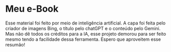 # Meu e-Book
Esse material foi feito por meio de inteligência artificial. A capa foi feita pelo criador de imagens Bing, o título pelo chatGPT e o conteúdo pelo Gemini. Mas não dê todos os créditos para a IA, esse projeto demorou para ser feito mesmo tendo a facilidade dessa ferramenta. Espero que aproveitem esse resumão!
